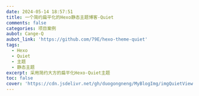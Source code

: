 ```yaml
---
date: 2024-05-14 18:57:51
title: 一个简约扁平化的Hexo静态主题博客-Quiet
comments: false
categories: 项目案例
aubot: Cange-Q
aubot_link: 'https://github.com/79E/hexo-theme-quiet'
tags:
  - Hexo
  - Quiet
  - 主题
  - 静态主题
excerpt: 采用简约大方的扁平化Hexo-Quiet主题
toc: false
cover: 'https://cdn.jsdelivr.net/gh/duogongneng/MyBlogImg/imgQuietView.png'
---
```


